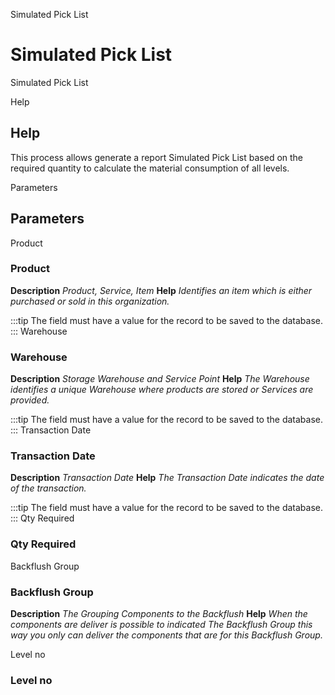 
Simulated Pick List
# Simulated Pick List


Simulated Pick List

Help
## Help

This process allows generate a report Simulated Pick List based on the required quantity  to calculate the material consumption of all levels.

Parameters
## Parameters


Product
### Product

**Description**
 *Product, Service, Item*
**Help**
 *Identifies an item which is either purchased or sold in this organization.*

:::tip
The field must have a value for the record to be saved to the database.
:::
Warehouse
### Warehouse

**Description**
 *Storage Warehouse and Service Point*
**Help**
 *The Warehouse identifies a unique Warehouse where products are stored or Services are provided.*

:::tip
The field must have a value for the record to be saved to the database.
:::
Transaction Date
### Transaction Date

**Description**
 *Transaction Date*
**Help**
 *The Transaction Date indicates the date of the transaction.*

:::tip
The field must have a value for the record to be saved to the database.
:::
Qty Required
### Qty Required


Backflush Group
### Backflush Group

**Description**
 *The Grouping Components to the Backflush*
**Help**
 *When the components are deliver is possible to indicated The Backflush Group this way you only can deliver the components that are for this Backflush Group.*

Level no
### Level no

